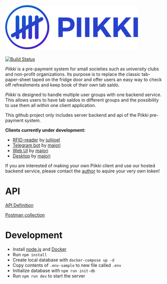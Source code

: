 ![Piikki Logo](https://raw.githubusercontent.com/majori/piikki/development/docs/piikki-logo-title.png)
------

[![Build Status](https://ci.appveyor.com/api/projects/status/dslktag9a01mnvfq?svg=true)](https://ci.appveyor.com/project/majori/piikki)

_Piikki_ is a pre-payment system for small societies such as university clubs and non-profit organizations. Its purpose is to replace the classic tab-paper-sheet taped on the fridge door and offer users an easy way to check off refreshments and keep book of their own tab saldo.

_Piikki_ is designed to handle multiple user groups with one backend service. This allows users to have tab saldos in different groups and the possibility to use them all within one client application.

This github project only includes server backend and api of the Piikki pre-payment system.

**Clients currently under development:**
- [RFID-reader](https://github.com/juilijoel/piikki-client-rfid) by [juilijoel](https://github.com/juilijoel)
- [Telegram bot](https://github.com/majori/piikki-client-tg) by [majori](https://github.com/majori)
- [Web UI](https://github.com/majori/piikki-client-web) by [majori](https://github.com/majori)
- [Desktop](https://github.com/majori/piikki-client-desktop) by [majori](https://github.com/majori)

If you are interested of making your own Piikki client and use our hosted backend service, please contact the [author](https://github.com/majori) to aquire your very own token!

# API

[API Definition](https://piikki.ddns.net/swagger/ui/)

[Postman collection](https://raw.githubusercontent.com/majori/piikki/development/docs/piikki.postman_collection.json)

# Development
- Install [node.js](https://nodejs.org/en/) and [Docker](https://www.docker.com/community-edition)
- Run `npm install`
- Create local database with `docker-compose up -d`
- Copy contents of `.env-sample` to new file called `.env`
- Initialize database with `npm run init-db`
- Run `npm run dev` to start the server
